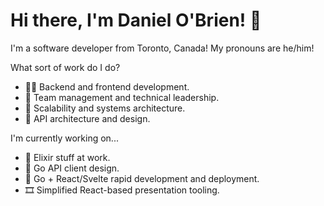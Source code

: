 # Hi there, I'm Daniel O'Brien! 👋

I'm a software developer from Toronto, Canada! My pronouns are he/him!

What sort of work do I do?

- 👨‍💻 Backend and frontend development.
- 🌱 Team management and technical leadership.
- 🐋 Scalability and systems architecture.
- 🤔 API architecture and design.

I'm currently working on...

- 🧪 Elixir stuff at work.
- 🐹 Go API client design.
- 🧭 Go + React/Svelte rapid development and deployment.
- 🎞 Simplified React-based presentation tooling.

<!--
**dobs/dobs** is a ✨ _special_ ✨ repository because its `README.md` (this file) appears on your GitHub profile.

Here are some ideas to get you started:

- 🔭 I’m currently working on ...
- 🌱 I’m currently learning ...
- 👯 I’m looking to collaborate on ...
- 🤔 I’m looking for help with ...
- 💬 Ask me about ...
- 📫 How to reach me: ...
- 😄 Pronouns: ...
- ⚡ Fun fact: ...
-->
